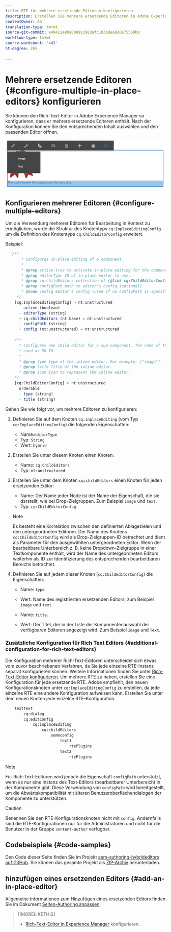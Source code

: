 ```yaml
---
title: RTE für mehrere ersetzende Editoren konfigurieren.
description: Erstellen Sie mehrere ersetzende Editoren in Adobe Experience Manager, indem Sie Rich Text Editor konfigurieren.
contentOwner: AG
translation-type: tm+mt
source-git-commit: e49411a99a80e91c983afc103a8ea826e75569b8
workflow-type: tm+mt
source-wordcount: '445'
ht-degree: 26%

---
```



# Mehrere ersetzende Editoren {#configure-multiple-in-place-editors} konfigurieren

Sie können den Rich-Text-Editor in Adobe Experience Manager so konfigurieren, dass er mehrere ersetzende Editoren enthält. Nach der Konfiguration können Sie den entsprechenden Inhalt auswählen und den passenden Editor öffnen.

![Ein spezifischer ersetzender Editor](assets/rte-inplace-editor.png)

## Konfigurieren mehrerer Editoren {#configure-multiple-editors}

Um die Verwendung mehrerer Editoren für Bearbeitung in Kontext zu ermöglichen, wurde die Struktur des Knotentyps `cq:InplaceEditingConfig` um die Definition des Knotentyps `cq:ChildEditorConfig` erweitert.

Beispiel:

```js
   /**
       * Configures in-place editing of a component.
       *
       * @prop active true to activate in-place editing for the component.
       * @prop editorType ID of in-place editor to use.
       * @prop cq:childEditors collection of {@link cq:ChildEditorConfig} nodes.
       * @prop configPath path to editor's config (optional).
       * @node config editor's config (used if no configPath is specified; optional).
     */
    [cq:InplaceEditingConfig] > nt:unstructured
      - active (boolean)
      - editorType (string)
      + cq:childEditors (nt:base) = nt:unstructured
      - configPath (string)
      + config (nt:unstructured) = nt:unstructured

    /**
      * Configures one child editor for a sub-component. The name of the this node is
      * used as DD ID.
      *
      * @prop type type of the inline editor. For example, ["image"].
      * @prop title Title of the inline editor.
      * @prop icon Icon to represent the inline editor.
    */
    [cq:ChildEditorConfig] > nt:unstructured
      orderable
      - type (string)
      - title (string)
```

Gehen Sie wie folgt vor, um mehrere Editoren zu konfigurieren:

1. Definieren Sie auf dem Knoten `cq:inplaceEditing` (vom Typ `cq:InplaceEditingConfig`) die folgenden Eigenschaften:

   * Name:`editorType`
   * Typ: `String`
   * Wert: `hybrid`

1. Erstellen Sie unter diesem Knoten einen Knoten:

   * Name: `cq:ChildEditors`
   * Typ: `nt:unstructured`

1. Erstellen Sie unter dem Knoten `cq:childEditors` einen Knoten für jeden ersetzenden Editor:

   * Name: Der Name jeder Node ist der Name der Eigenschaft, die sie darstellt, wie bei Drop-Zielgruppen. Zum Beispiel `image` und `text`.
   * Typ: `cq:ChildEditorConfig`

   >[!NOTE]
   >
   >Es besteht eine Korrelation zwischen den definierten Ablagezielen und den untergeordneten Editoren. Der Name des Knotens `cq:ChildEditorConfig` wird als Drop-Zielgruppen-ID betrachtet und dient als Parameter für den ausgewählten untergeordneten Editor. Wenn der bearbeitbare Unterbereich z. B. keine Dropdown-Zielgruppe in einer Textkomponente enthält, wird der Name des untergeordneten Editors weiterhin als ID zur Identifizierung des entsprechenden bearbeitbaren Bereichs betrachtet.

1. Definieren Sie auf jedem dieser Knoten (`cq:ChildEditorConfig`) die Eigenschaften:

   * Name: `type`.
   * Wert: Name des registrierten ersetzenden Editors; zum Beispiel `image` und `text`.

   * Name: `title`.
   * Wert: Der Titel, der in der Liste der Komponentenauswahl der verfügbaren Editoren angezeigt wird. Zum Beispiel `Image` und `Text`.

### Zusätzliche Konfiguration für Rich Text Editors {#additional-configuration-for-rich-text-editors}

Die Konfiguration mehrerer Rich-Text-Editoren unterscheidet sich etwas vom zuvor beschriebenen Verfahren, da Sie jede einzelne RTE-Instanz separat konfigurieren können. Weitere Informationen finden Sie unter [Rich-Text-Editor konfigurieren](/help/sites-administering/rich-text-editor.md). Um mehrere RTE zu haben, erstellen Sie eine Konfiguration für jede ersetzende RTE. Adobe empfiehlt, den neuen Konfigurationsknoten unter `cq:InplaceEditingConfig` zu erstellen, da jede einzelne RTE eine andere Konfiguration aufweisen kann. Erstellen Sie unter dem neuen Knoten jede einzelne RTE-Konfiguration.

```xml
    texttext
        cq:dialog
        cq:editConfig
            cq:inplaceEditing
                cq:childEditors
                    someconfig
                        text1
                            rtePlugins
                        text2
                            rtePlugins
```

>[!NOTE]
>
>Für Rich-Text-Editoren wird jedoch die Eigenschaft `configPath` unterstützt, wenn es nur eine Instanz des Text-Editors (bearbeitbarer Unterbereich) in der Komponente gibt. Diese Verwendung von `configPath` wird bereitgestellt, um die Abwärtskompatibilität mit älteren Benutzeroberflächendialogen der Komponente zu unterstützen.

>[!CAUTION]
>
>Benennen Sie den RTE-Konfigurationsknoten nicht mit `config`. Andernfalls sind die RTE-Konfigurationen nur für die Administratoren und nicht für die Benutzer in der Gruppe `content-author` verfügbar.

## Codebeispiele {#code-samples}

Den Code dieser Seite finden Sie im Projekt [aem-authoring-hybrideditors auf GitHub](https://github.com/Adobe-Marketing-Cloud/aem-authoring-hybrideditors). Sie können das gesamte Projekt als [ZIP-Archiv](https://github.com/Adobe-Marketing-Cloud/aem-authoring-hybrideditors/archive/master.zip) herunterladen.

## hinzufügen eines ersetzenden Editors {#add-an-in-place-editor}

Allgemeine Informationen zum Hinzufügen eines ersetzenden Editors finden Sie im Dokument [Seiten-Authoring anpassen](/help/sites-developing/customizing-page-authoring-touch.md#add-new-in-place-editor).

>[!MORELIKETHIS]
>
>* [Rich-Text-Editor in Experience Manager](/help/sites-administering/rich-text-editor.md) konfigurieren.


